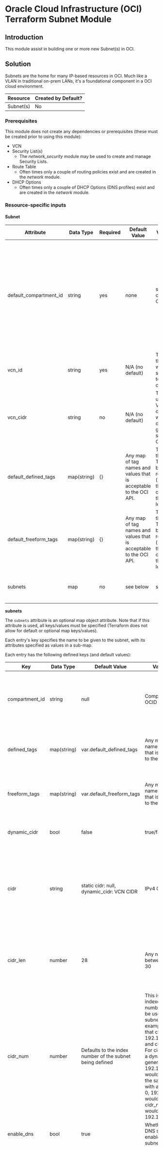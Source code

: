 # Oracle Cloud Infrastructure (OCI) Terraform Subnet Module

## Introduction


This module assist in building one or more new Subnet(s) in OCI.

## Solution

Subnets are the home for many IP-based resources in OCI.  Much like a VLAN in traditional on-prem LANs, it's a foundational component in a OCI cloud environment.

| Resource | Created by Default? |
|---|---|
| Subnet(s) | No |

### Prerequisites
This module does not create any dependencies or prerequisites (these must be created prior to using this module):

* VCN
* Security List(s)
  * The *network_security* module may be used to create and manage Security Lists.
* Route Table
  * Often times only a couple of routing policies exist and are created in the *network* module.
* DHCP Options
  * Often times only a couple of DHCP Options (DNS profiles) exist and are created in the *network* module.

### Resource-specific inputs

#### Subnet

| Attribute | Data Type | Required | Default Value | Valid Values | Description |
|---|---|---|---|---|---|
| default\_compartment\_id | string | yes | none | string of the compartment OCID | This is the default OCID that will be used when creating objects (unless overridden for any specific object).  This needs to be the OCID of a pre-existing compartment (it will not create the compartment. |
| vcn\_id | string | yes | N/A (no default) | The OCID of the VCN in which the subnet(s) are to be created. |
| vcn\_cidr | string | no | N/A (no default) | The CIDR used by the VCN.  This is only needed when dynamically generating subnet CIDRs.
| default\_defined\_tags | map(string) | {} | Any map of tag names and values that is acceptable to the OCI API. | These are the Defined Tags that will be set on resources (unless they're overridden at the resource level). |
| default\_freeform\_tags | map(string) | {} | Any map of tag names and values that is acceptable to the OCI API. | These are the Freeform Tags that will be set on resources (unless they're overridden at the resource level). |
| subnets | map | no | see below | see below | The parameters used to create the subnets. |

**subnets**

The `subnets` attribute is an optional map object attribute.  Note that if this attribute is used, all keys/values must be specified (Terraform does not allow for default or optional map keys/values).

Each entry's key specifies the name to be given to the subnet, with its attributes specified as values in a sub-map.

Each entry has the following defined keys (and default values):

| Key | Data Type | Default Value | Valid Values | Description |
|---|---|---|---|---|
| compartment\_id | string | null | Compartment OCID | Pre-existing compartment OCID (if default compartment is not to be used).  If this value is null, the default compartment OCID will be used. |
| defined\_tags | map(string) | var.default\_defined\_tags | Any map of tag names and values that is acceptable to the OCI API. | If any Defined Tags should be set on this resource, do so with this attribute (otherwise the default Defined Tags will be used). |
| freeform\_tags | map(string) | var.default\_freeform\_tags | Any map of tag names and values that is acceptable to the OCI API. | If any Freeform Tags should be set on this resource, do so with this attribute (otherwise the default Freeform Tags will be used). |
| dynamic_cidr | bool | false | true/false | Whether or not the CIDR should be dynamically calculated (true) or statically set (false). |
| cidr | string | static cidr: null, dynamic_cidr: VCN CIDR | IPv4 CIDR | Specify the IPv4 CIDR to be used for the Subnet.  If dynamic_cidr is true, the CIDR specified here will be used in the subnet calculation.  If dynamic_cidr is false, the CIDR specified here will be the one used by the subnet. |
| cidr\_len | number | 28 | Any number between 16 and 30 | This is the desired bit length (number of bits in the subnet mask) for the new, dynamically generated subnet CIDR.  Only applicable if dynamic_cidr is true. |
| cidr\_num | number | Defaults to the index number of the subnet being defined | This is the zero-indexed network number that should be used for the subnet.  For example, let's say that cidr is 192.168.0.0/16 and cidr\_len is 24.  For cidr\_num of 1, a dynamically generated CIDR of 192.168.1.0/24 would be given.  In the same scenario, with a cidr\_num of 0, 192.168.0.0/24 would result and cidr\_num of 240 would yield 192.168.240.0/24. |
| enable\_dns | bool | true | Whether or not DNS should be enabled for the subnet. |
| dns\_label | string | "vcn" | Valid DNS name. | Specify the DNS label to be used for the VCN.  If this value is null, a dynamically generated value of *subnet<index_num>* will be used.  For example, the third subnet definition, if DNS is enabled, but no dns_label is provided (a null value is given), a value of *subnet2* will be generated (remembering that index numbers are zero-indexed). |
| private | bool | true | true/false | If set to true, the subnet will be a private subnet.  If set to false, a public subnet will be created. |
| ad | number | null | null, 0, 1 or 2 (dependent upon the number of available Availability Domains (ADs) in the specific region being used) | If a regional subnet is desired, leave this value as null, otherwise specify the AD number (zero-index, meaning AD1 = 0, AD2 = 1, AD3 = 2) to create an AD-specific subnet. |
| dhcp\_options\_id | string | null | null or OCID | Specify the OCID of the DHCP Options to use for the subnet. |
| route\_table\_id | string | null | null or OCID | Specify the OCID of the Route Table to use for the subnet. |
| security\_list\_ids | list of strings | null | null or list of OCID(s) | Specify the OCID(s) of the Security List(s) to use for the subnet, in list form. |

Example:

```
module "oci_subnets" {
  ... /snip - shortened for brevity...

  default_compartment_id  = var.default_compartment_id
  # vcn_id = data.terraform_remote_state.network.outputs.vcn.id
  vcn_id                  = oci_core_vcn.this.id
  vcn_cidr                = oci_core_vcn.this.cidr_block
  
  subnets = {
    test1 = {
      compartment_id    = null
      defined_tags      = null
      freeform_tags     = null
      dynamic_cidr      = false
      cidr              = "192.168.0.0/30"
      cidr_len          = null
      cidr_num          = null
      enable_dns        = true
      dns_label         = "test1"
      private           = true
      ad                = null
      dhcp_options_id   = null
      route_table_id    = null
      security_list_ids = null
    },
    test2 = {
      compartment_id    = null
      defined_tags      = null
      freeform_tags     = null
      dynamic_cidr      = false
      cidr              = "192.168.0.4/30"
      cidr_len          = null
      cidr_num          = null
      enable_dns        = true
      dns_label         = "test2"
      private           = true
      ad                = 0
      dhcp_options_id   = null
      route_table_id    = null
      security_list_ids = null
    }
  }
}
```

The above example will create two subnets, *test1* and *test2*.  Each of these will use the default compartment OCID (not shown in the above example) and will use statically-defined CIDRs.

### Outputs

A map containing each subnet is returned in the *subnets* output.  The outer map key is the name of the subnet, with all subnet attributes (as a map) being returned as the value.

## Getting Started

Several fully-functional examples have been provided in the `examples` directory.  For a quick-start guide, at minimum, you need the following (for the most basic deployment):

```
module "oci_subnets" {
  source           = "../../"
  #source          = "oracle-terraform-modules/default-vcn/oci"
  
  default_compartment_id  = var.default_compartment_id
  vcn_id                  = oci_core_vcn.this.id
  vcn_cidr                = oci_core_vcn.this.cidr_block
  
  subnets = {}
}
```

The above example won't actually deploy any subnets (because the *subnets* attribute is an empty map), however if you populate this map with entries (keys = name, values = subnet attributes), subnets would be deployed.

## Accessing the Solution

This is a core service module that is foundational to many other resources in OCI, so there is really nothing to directly access.

## Summary

This serves as a foundational component in an OCI environment, providing the ability to provision subnets as-needed OCI.

## Notes/Issues

* Note that if you provide any single element in the different resource maps (`subnets`), you must provide all of them.  Maps do not have a notion of an optional (or default value) for keys within the map, requiring that all keys/values be passed (if one key is passed, all keys must be passed).

## Release Notes

See [./docs/release_notes.md](release notes) for release notes information.

## URLs

* Nothing at this time

## Contributing

This project is open source. Oracle appreciates any contributions that are made by the open source community.

## License

Copyright (c) 2018, Oracle and/or its affiliates. All rights reserved.

Licensed under the Universal Permissive License 1.0 or Apache License 2.0.

See [LICENSE](LICENSE.txt) for more details.
